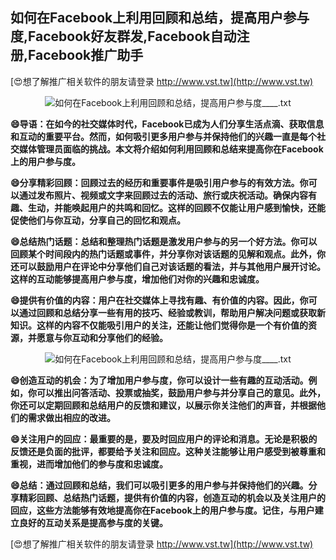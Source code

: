 ## **如何在Facebook上利用回顾和总结，提高用户参与度,Facebook好友群发,Facebook自动注册,Facebook推广助手**

[😍想了解推广相关软件的朋友请登录 http://www.vst.tw](http://www.vst.tw)

 <center><img src="https://vst.tw/MP4/tuiguang/png/0.png" alt="如何在Facebook上利用回顾和总结，提高用户参与度____.txt"></center>

**😄导语：在如今的社交媒体时代，Facebook已成为人们分享生活点滴、获取信息和互动的重要平台。然而，如何吸引更多用户参与并保持他们的兴趣一直是每个社交媒体管理员面临的挑战。本文将介绍如何利用回顾和总结来提高你在Facebook上的用户参与度。**

**😄分享精彩回顾：回顾过去的经历和重要事件是吸引用户参与的有效方法。你可以通过发布照片、视频或文字来回顾过去的活动、旅行或庆祝活动。确保内容有趣、生动，并能唤起用户的共鸣和回忆。这样的回顾不仅能让用户感到愉快，还能促使他们与你互动，分享自己的回忆和观点。**

**😄总结热门话题：总结和整理热门话题是激发用户参与的另一个好方法。你可以回顾某个时间段内的热门话题或事件，并分享你对该话题的见解和观点。此外，你还可以鼓励用户在评论中分享他们自己对该话题的看法，并与其他用户展开讨论。这样的互动能够提高用户参与度，增加他们对你的兴趣和忠诚度。**

**😄提供有价值的内容：用户在社交媒体上寻找有趣、有价值的内容。因此，你可以通过回顾和总结分享一些有用的技巧、经验或教训，帮助用户解决问题或获取新知识。这样的内容不仅能吸引用户的关注，还能让他们觉得你是一个有价值的资源，并愿意与你互动和分享他们的经验。**

 <center><img src="https://vst.tw/MP4/tuiguang/png/1.png" alt="如何在Facebook上利用回顾和总结，提高用户参与度____.txt"></center>

**😄创造互动的机会：为了增加用户参与度，你可以设计一些有趣的互动活动。例如，你可以推出问答活动、投票或抽奖，鼓励用户参与并分享自己的意见。此外，你还可以定期回顾和总结用户的反馈和建议，以展示你关注他们的声音，并根据他们的需求做出相应的改进。**

**😄关注用户的回应：最重要的是，要及时回应用户的评论和消息。无论是积极的反馈还是负面的批评，都要给予关注和回应。这种关注能够让用户感受到被尊重和重视，进而增加他们的参与度和忠诚度。**

**😄总结：通过回顾和总结，我们可以吸引更多的用户参与并保持他们的兴趣。分享精彩回顾、总结热门话题，提供有价值的内容，创造互动的机会以及关注用户的回应，这些方法能够有效地提高你在Facebook上的用户参与度。记住，与用户建立良好的互动关系是提高参与度的关键。**

[😍想了解推广相关软件的朋友请登录 http://www.vst.tw](http://www.vst.tw)



